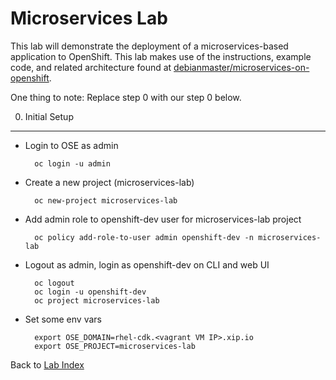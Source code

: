 Microservices Lab
=================

This lab will demonstrate the deployment of a microservices-based application to OpenShift. This lab makes use of the instructions, example code, and related architecture found at [debianmaster/microservices-on-openshift](https://github.com/debianmaster/microservices-on-openshift/blob/master/README.md).

One thing to note: Replace step 0 with our step 0 below.

0) Initial Setup
----------------
- Login to OSE as admin

        oc login -u admin

- Create a new project (microservices-lab)

        oc new-project microservices-lab

- Add admin role to openshift-dev user for microservices-lab project

        oc policy add-role-to-user admin openshift-dev -n microservices-lab

- Logout as admin, login as openshift-dev on CLI and web UI

        oc logout
        oc login -u openshift-dev 
        oc project microservices-lab

- Set some env vars

        export OSE_DOMAIN=rhel-cdk.<vagrant VM IP>.xip.io
        export OSE_PROJECT=microservices-lab

Back to [Lab Index](index.md)
